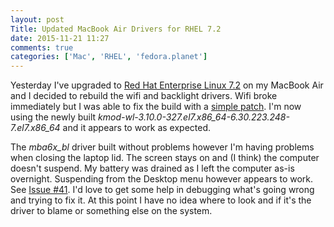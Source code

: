 ```yaml
---
layout: post
Title: Updated MacBook Air Drivers for RHEL 7.2
date: 2015-11-21 11:27
comments: true
categories: ['Mac', 'RHEL', 'fedora.planet']
---
```


Yesterday I've upgraded to
[Red Hat Enterprise Linux 7.2](https://access.redhat.com/announcements/2058583)
on my MacBook Air and I decided to rebuild the wifi and backlight drivers.
Wifi broke immediately but I was able to fix the build with a
[simple patch](https://github.com/atodorov/wl-kmod-for-rhel7/commit/88d678a25eb702ce36f7c39471edefb65de57ad5).
I'm now using the newly built *kmod-wl-3.10.0-327.el7.x86_64-6.30.223.248-7.el7.x86_64*
and it appears to work as expected.

The *mba6x_bl* driver built without problems however I'm having problems when
closing the laptop lid. The screen stays on and (I think) the computer doesn't
suspend. My battery was drained as I left the computer as-is overnight. Suspending
from the Desktop menu however appears to work. See
[Issue #41](https://github.com/patjak/mba6x_bl/issues/41). I'd love to get some
help in debugging what's going wrong and trying to fix it. At this point I have
no idea where to look and if it's the driver to blame or something else on the system.
